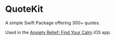 # QuoteKit

A simple Swift Package offering 300+ quotes.

Used in the [Anxiety Relief: Find Your Calm](https://anxiety-relief-app.github.io/) iOS app.
